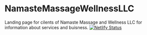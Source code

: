 # NamasteMassageWellnessLLC
Landing page for cilents of Namaste Massage and Wellness LLC for information about services and buisness.
[![Netlify Status](https://api.netlify.com/api/v1/badges/98ff98f6-7763-4355-bdb2-4d073b53efdb/deploy-status)](https://app.netlify.com/sites/polite-sunshine-b8cbae/deploys)
